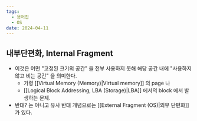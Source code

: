 ```yaml
---
tags:
  - 용어집
  - OS
date: 2024-04-11
---
```

## 내부단편화, Internal Fragment

- 이것은 어떤 "고정된 크기의 공간" 을 전부 사용하지 못해 해당 공간 내에 "사용하지 않고 비는 공간" 을 의미한다.
	- 가령 [[Virtual Memory (Memory)|Virtual memory]] 의 page 나
	- [[Logical Block Addressing, LBA (Storage)|LBA]] 에서의 block 에서 발생하는 문제.
- 반대? 는 아니고 유사 반대 개념으로는 [[External Fragment (OS)|외부 단편화]] 가 있다.